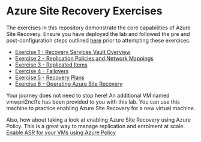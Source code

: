 # Azure Site Recovery Exercises

The exercises in this repository demonstrate the core capabilities of Azure Site Recovery. Ensure you have deployed the lab and followed the pre and post-configuration steps outlined [here](../README.md) prior to attempting these exercises.

* [Exercise 1 - Recovery Services Vault Overview](/exercises/exercise1.md)
* [Exercise 2 - Replication Policies and Network Mappings](/exercises/exercise2.md)
* [Exercise 3 - Replicated Items](/exercises/exercise3.md)
* [Exercise 4 - Failovers](/exercises/exercise4.md)
* [Exercise 5 - Recovery Plans](/exercises/exercise5.md)
* [Exercise 6 - Operating Azure Site Recovery](/exercises/exercise6.md)

Your journey does not need to stop here! An additional VM named vmwpri2ncffe has been provided to you with this lab. You can use this machine to practice enabling Azure Site Recovery for a new virtual machine.

Also, how about taking a look at enabling Azure Site Recovery using Azure Policy. This is a great way to manage replication and enrolment at scale. [Enable ASR for your VMs using Azure Policy](https://learn.microsoft.com/en-us/azure/site-recovery/azure-to-azure-how-to-enable-policy)






